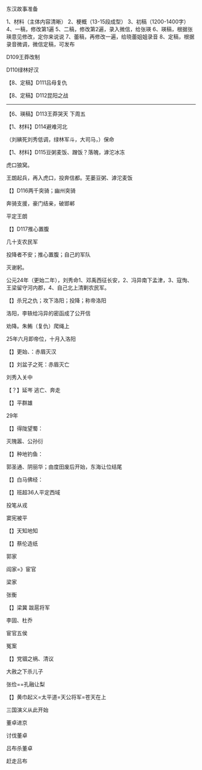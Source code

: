 东汉故事准备

1、材料（主体内容清晰）
2、梗概（13-15段成型）
3、初稿（1200-1400字）
4、一稿，修改第1遍
5、二稿，修改第2遍，录入微信，给张瑛
6、瑛稿，根据张瑛意见修改，定你来说说
7、蕾稿，再修改一遍，给晓蕾姐姐录音
8、定稿，根据录音微调，微信定稿，可发布



D109王莽改制

D110绿林好汉

【8、定稿】D111吕母复仇

【8、定稿】D112昆阳之战

-----

【6、瑛稿】D113王莽哭天  下周五

【1、材料】D114避难河北

（刘縯死刘秀低调，绿林军斗，大司马，）保命

【1、材料】D115豆粥麦饭、蹭饭？落魄，滹沱冰冻

虎口狼窝。

王朗起兵，再入虎口，投奔信都。芜蒌豆粥、滹沱麦饭



【】D116两千突骑；幽州突骑

奔骑支援，豪门结亲，破邯郸

平定王朗



【】D117推心置腹

几十支农民军

投降者不安；推心置腹；自己的军队

灭谢躬。

公元24年（更始二年），刘秀命1、邓禹西征长安，2、冯异南下孟津，3、寇恂、王梁留守河内郡，4、自己北上清剿农民军。



【】杀兄之仇；攻下洛阳；投降；称帝洛阳

洛阳，李轶给冯异的密函成了公开信

劝降。朱鲔（复仇）爬绳上

25年六月即帝位，十月入洛阳



【】更始、：赤眉灭汉



【】刘盆子之死：赤眉灭亡

刘秀入关中



【？】延岑 逃亡、奔走



【】平群雄



29年

【】得陇望蜀：

灭隗嚣、公孙衍



【】种地钓鱼：



郭圣通、阴丽华；由度田废后开始，东海让位结尾

【】白马佛经：



【】班超36人平定西域

投笔从戎

窦宪被平

【】天知地知



【】蔡伦造纸



郭家

阎家=》宦官

梁家

张衡

【】梁冀 跋扈将军

李固、杜乔

宦官五侯

冤案



【】党锢之祸、清议

大赦之下杀儿子

张俭==孔融让梨





【】黄巾起义=太平道=天公将军=苍天在上



三国演义从此开始

董卓进京

讨伐董卓

吕布杀董卓

赶走吕布